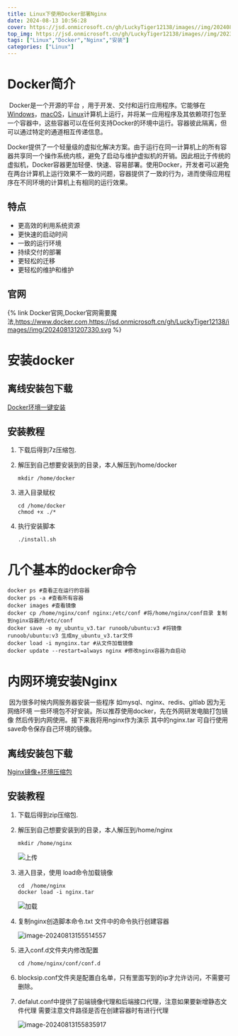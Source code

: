 ```yaml
---
title: Linux下使用Docker部署Nginx
date: 2024-08-13 10:56:28
cover: https://jsd.onmicrosoft.cn/gh/LuckyTiger12138/images//img/202408141515745.png
top_img: https://jsd.onmicrosoft.cn/gh/LuckyTiger12138/images//img/202311101346217.webp
tags: ["Linux","Docker","Nginx","安装"]
categories: ["Linux"]
---
```


# Docker简介

​	Docker是一个开源的平台 ，用于开发、交付和运行应用程序。它能够在[Windows](https://baike.baidu.com/item/Windows/165458?fromModule=lemma_inlink)，[macOS](https://baike.baidu.com/item/macOS/8654551?fromModule=lemma_inlink)，[Linux](https://baike.baidu.com/item/Linux/27050?fromModule=lemma_inlink)计算机上运行，并将某一应用程序及其依赖项打包至一个容器中，这些容器可以在任何支持Docker的环境中运行。容器彼此隔离，但可以通过特定的通道相互传递信息。

Docker提供了一个轻量级的虚拟化解决方案。由于运行在同一计算机上的所有容器共享同一个操作系统内核，避免了启动与维护虚拟机的开销。因此相比于传统的虚拟机，Docker容器更加轻便、快速、容易部署。使用Docker，开发者可以避免在两台计算机上运行效果不一致的问题，容器提供了一致的行为，进而使得应用程序在不同环境的计算机上有相同的运行效果。

## 特点

+ 更高效的利用系统资源
+ 更快速的启动时间
+ 一致的运行环境
+ 持续交付的部署
+ 更轻松的迁移
+ 更轻松的维护和维护

## 官网

{% link Docker官网,Docker官网需要魔法,https://www.docker.com,https://jsd.onmicrosoft.cn/gh/LuckyTiger12138/images//img/202408131207330.svg  %}

# 安装docker

## 离线安装包下载

 [Docker环境一键安装](https://www.123pan.com/s/rQ0jVv-iTHnH.html) 

## 安装教程


1. 下载后得到7z压缩包.

2. 解压到自己想要安装到的目录，本人解压到/home/docker

   ```shell
   mkdir /home/docker
   ```

3. 进入目录赋权

   ```shell
   cd /home/docker
   chmod +x ./*
   ```

4. 执行安装脚本

   ```shell
   ./install.sh
   ```

   

# 几个基本的docker命令

```shell
docker ps #查看正在运行的容器
docker ps -a #查看所有容器
docker images #查看镜像
docker cp /home/nginx/conf nginx:/etc/conf #将/home/nginx/conf目录 复制到nginx容器的/etc/conf
docker save -o my_ubuntu_v3.tar runoob/ubuntu:v3 #将镜像runoob/ubuntu:v3 生成my_ubuntu_v3.tar文件
docker load -i mynginx.tar #从文件加载镜像
docker update --restart=always nginx #修改nginx容器为自启动
```

# 内网环境安装Nginx

​	因为很多时候内网服务器安装一些程序 如mysql、nginx、redis、gitlab  因为无网络环境 一些环境包不好安装。所以推荐使用docker，先在外网研发电脑打包镜像  然后传到内网使用。接下来我将用nginx作为演示 其中的nginx.tar 可自行使用save命令保存自己环境的镜像。

## 离线安装包下载

 [Nginx镜像+环境压缩包](https://www.123pan.com/s/rQ0jVv-JvHnH.html) 
## 安装教程

1. 下载后得到zip压缩包.

2. 解压到自己想要安装到的目录，本人解压到/home/nginx

   ```shell
   mkdir /home/nginx
   ```

   ![上传](https://jsd.onmicrosoft.cn/gh/LuckyTiger12138/images//img/202408131548321.png)

3. 进入目录，使用 load命令加载镜像

   ```shell
   cd  /home/nginx
   docker load -i nginx.tar
   ```

   ![加载](https://jsd.onmicrosoft.cn/gh/LuckyTiger12138/images//img/202408131552003.png)

4. 复制nginx创造脚本命令.txt 文件中的命令执行创建容器

   ![image-20240813155514557](https://jsd.onmicrosoft.cn/gh/LuckyTiger12138/images//img/202408131555802.png)

5. 进入conf.d文件夹内修改配置

   ```shell
   cd /home/nginx/conf/conf.d
   ```

6. blocksip.conf文件夹是配置白名单，只有里面写到的ip才允许访问，不需要可删除。

7. defalut.conf中提供了前端镜像代理和后端接口代理，注意如果要新增静态文件代理 需要注意文件路径是否在创建容器时有进行代理

   ![image-20240813155835917](https://jsd.onmicrosoft.cn/gh/LuckyTiger12138/images//img/202408131558981.png)
